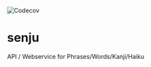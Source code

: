 ![Codecov](https://codecov.io/gh/senju1337/senju/branch/master/graph/badge.svg)

# senju
API / Webservice for Phrases/Words/Kanji/Haiku
